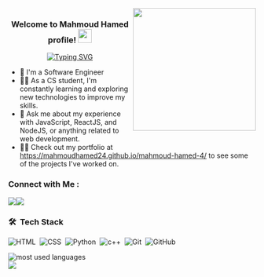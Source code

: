 
<img width="250" align="right" src="https://c.tenor.com/_DOBjnGspYAAAAAM/code-coding.gif">

<h3 align="center">
  Welcome to Mahmoud Hamed profile!
  <img src="https://media.giphy.com/media/hvRJCLFzcasrR4ia7z/giphy.gif" width="28">
</h3>

<!-- Typing SVG by DenverCoder1 - https://github.com/DenverCoder1/readme-typing-svg -->
<p align="center">
  <a href="https://git.io/typing-svg"><img src="https://readme-typing-svg.demolab.com?font=Fira+Code&size=25&pause=1000&color=1400F7&center=true&vCenter=true&width=440&lines=Web+development%C2%A0front%C2%A0end;Developer+apps+and+games" alt="Typing SVG" /></a>
</p> 

- 🏢 I'm a Software Engineer
- 👨‍💻 As a CS student, I'm constantly learning and exploring new technologies to improve my skills.
- 💬 Ask me about my experience with JavaScript, ReactJS, and NodeJS, or anything related to web development.
- 👨‍💻 Check out my portfolio at https://mahmoudhamed24.github.io/mahmoud-hamed-4/ to see some of the projects I've worked on.


### Connect with Me :

<a href="https://www.linkedin.com/in/mahmoudhamed2004/" target="_blank"><img src="https://img.shields.io/badge/linkedin-Mahmoud%20Hamed-orange"/></a><a href="https://t.me/@mahmoud_hamed_19" target="_blank"><img src="https://img.shields.io/badge/Telegram-Mahmoud%20Hamed-orange"/></a>
### 🛠 &nbsp;Tech Stack
![HTML](https://img.shields.io/badge/-HTML-05122A?style=flat&logo=HTML5)&nbsp;
![CSS](https://img.shields.io/badge/-CSS-05122A?style=flat&logo=CSS3&logoColor=1572B6)&nbsp;
![Python](https://img.shields.io/badge/-Python%20-05122A?style=flat&logo=python)&nbsp;
![c++](https://img.shields.io/badge/-C++%20-05122A?style=flat&logo=C++)&nbsp;
![Git](https://img.shields.io/badge/-Git-05122A?style=flat&logo=git)&nbsp;
![GitHub](https://img.shields.io/badge/-GitHub-05122A?style=flat&logo=github)&nbsp;





<img align="left" src="https://github-readme-stats.vercel.app/api/top-langs?username=yousefdergham&show_icons=true&locale=en&layout=compact&theme=radical" alt="most used languages" />
<br>
<a href="https://komarev.com/ghpvc/?username=yousefdergham&style=for-the-badge">
    <img src="https://komarev.com/ghpvc/?username=yousefdergham&style=for-the-badge">
</a>
